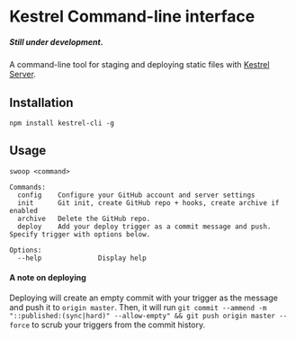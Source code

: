 Kestrel Command-line interface
========

##### Still under development.

A command-line tool for staging and deploying static files with [Kestrel Server](https://github.com/mhkeller/kestrel).

## Installation

````
npm install kestrel-cli -g
````

## Usage

````
swoop <command>

Commands:
  config    Configure your GitHub account and server settings 
  init		Git init, create GitHub repo + hooks, create archive if enabled
  archive	Delete the GitHub repo.
  deploy	Add your deploy trigger as a commit message and push. Specify trigger with options below.

Options:
  --help              Display help
````

#### A note on deploying

Deploying will create an empty commit with your trigger as the message and push it to `origin master`. Then, it will run `git commit --ammend -m "::published:(sync|hard)" --allow-empty" && git push origin master --force` to scrub your triggers from the commit history.
